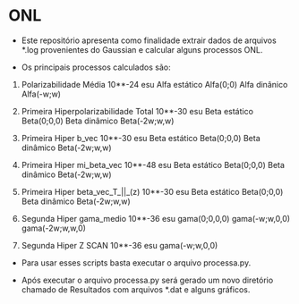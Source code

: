 # ONL 

- Este repositório apresenta como finalidade extrair dados de arquivos *.log provenientes do Gaussian 
e calcular alguns processos ONL.

- Os principais processos calculados são:

 1) Polarizabilidade Média <alfa> 10**-24 esu
     Alfa estático Alfa(0;0)
     Alfa dinânico Alfa(-w;w) 

 2) Primeira Hiperpolarizabilidade Total 10**-30 esu
     Beta estático Beta(0;0,0)
     Beta dinâmico Beta(-2w;w,w)

 3) Primeira Hiper  b_vec 10**-30 esu
     Beta estático Beta(0;0,0)
     Beta dinâmico Beta(-2w;w,w)
   
 4) Primeira Hiper  mi_beta_vec 10**-48 esu
     Beta estático Beta(0;0,0)
     Beta dinâmico Beta(-2w;w,w)

 5) Primeira Hiper  beta_vec_T_||_(z) 10**-30 esu
     Beta estático Beta(0;0,0)
     Beta dinâmico Beta(-2w;w,w)
  
 6) Segunda Hiper  gama_medio 10**-36 esu
     gama(0;0,0,0)
     gama(-w;w,0,0)  
     gama(-2w;w,w,0)

 7) Segunda Hiper  Z SCAN 10**-36 esu
     gama(-w;w,0,0) 

- Para usar esses scripts basta executar o arquivo processa.py.

- Após executar o arquivo processa.py será gerado um novo diretório chamado de Resultados com arquivos *.dat e alguns gráficos. 
